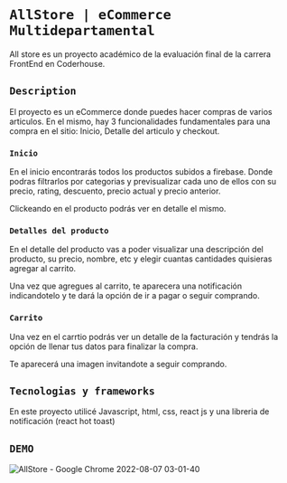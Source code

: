 # `AllStore | eCommerce Multidepartamental   `

All store es un proyecto académico de la evaluación final de la carrera FrontEnd en Coderhouse.

## `Description`

El proyecto es un eCommerce donde puedes hacer compras de varios articulos. En el mismo, hay 3 funcionalidades fundamentales para una compra en el sitio: Inicio, Detalle del articulo y checkout. 

### `Inicio`

En el inicio encontrarás todos los productos subidos a firebase. Donde podras filtrarlos por categorias y previsualizar cada uno de ellos con su precio, rating, descuento, precio actual y precio anterior. 

Clickeando en el producto podrás ver en detalle el mismo.

### `Detalles del producto`

En el detalle del producto vas a poder visualizar una descripción del producto, su precio, nombre, etc y elegir cuantas cantidades quisieras agregar al carrito.

Una vez que agregues al carrito, te aparecera una notificación indicandotelo y  te dará la opción de ir a pagar o seguir comprando.

### `Carrito`
Una vez en el carrtio podrás ver un detalle de la facturación y tendrás la opción de llenar tus datos para finalizar la compra.

Te aparecerá una imagen invitandote a seguir comprando. 


## `Tecnologias y frameworks`

En este proyecto utilicé Javascript, html, css, react js y una libreria de notificación (react hot toast)

## `DEMO`


![AllStore - Google Chrome 2022-08-07 03-01-40](https://user-images.githubusercontent.com/96397176/183277625-3e89ccd3-41b5-4653-ad8a-1029f696579c.gif)

